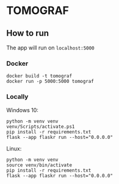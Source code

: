 # TOMOGRAF

## How to run
The app will run on `localhost:5000`

### Docker

```commandline
docker build -t tomograf
docker run -p 5000:5000 tomograf
```

### Locally

Windows 10:
```commandline
python -m venv venv
venv/Scripts/activate.ps1
pip install -r requirements.txt
flask --app flaskr run --host="0.0.0.0"
```

Linux:
```commandline
python -m venv venv
source venv/bin/activate
pip install -r requirements.txt
flask --app flaskr run --host="0.0.0.0"
```